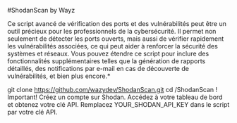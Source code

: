 #ShodanScan by Wayz 

Ce script avancé de vérification des ports et des vulnérabilités peut être un outil précieux pour les professionnels de la cybersécurité. Il permet non seulement de détecter les ports ouverts, mais aussi de vérifier rapidement les vulnérabilités associées, ce qui peut aider à renforcer la sécurité des systèmes et réseaux. Vous pouvez étendre ce script pour inclure des fonctionnalités supplémentaires telles que la génération de rapports détaillés, des notifications par e-mail en cas de découverte de vulnérabilités, et bien plus encore.*




git clone https://github.com/wazydev/ShodanScan.git
cd /ShodanScan
! Important!
Créez un compte sur Shodan.
Accédez à votre tableau de bord et obtenez votre clé API.
Remplacez YOUR_SHODAN_API_KEY dans le script par votre clé API.
